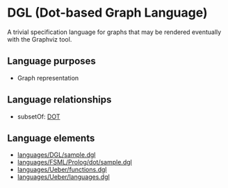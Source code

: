 # DGL (Dot-based Graph Language)
A trivial specification language for graphs that may be rendered eventually with the Graphviz tool.
## Language purposes
* Graph representation

## Language relationships
* subsetOf: [DOT](http://softlang.github.io/yas/languages/dot.html)

## Language elements
* [languages/DGL/sample.dgl](../../languages/DGL/sample.dgl)
* [languages/FSML/Prolog/dot/sample.dgl](../../languages/FSML/Prolog/dot/sample.dgl)
* [languages/Ueber/functions.dgl](../../languages/Ueber/functions.dgl)
* [languages/Ueber/languages.dgl](../../languages/Ueber/languages.dgl)

